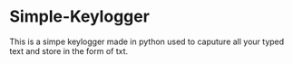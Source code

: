 # Simple-Keylogger
This is a simpe keylogger made in python used to caputure all your typed text and store in the form of txt.
